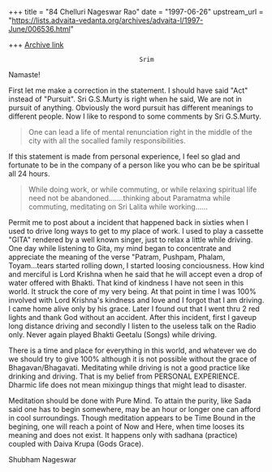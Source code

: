 +++
title = "84 Chelluri Nageswar Rao"
date = "1997-06-26"
upstream_url = "https://lists.advaita-vedanta.org/archives/advaita-l/1997-June/006536.html"

+++
[Archive link](https://lists.advaita-vedanta.org/archives/advaita-l/1997-June/006536.html)

                                        Srim

Namaste!

First let me make a correction in the statement.  I should have said "Act"
instead of "Pursuit".  Sri G.S.Murty is right when he said, We are not in
pursuit of anything.  Obviously the word pursuit has different meanings to
different people.  Now I like to respond to some comments by Sri G.S.Murty.

> One can lead a life of mental renunciation right in the middle of the city
with all the socalled family responsibilities.

If this statement is made from personal experience, I feel so glad and
fortunate to be in the company of a person like you who can be be spiritual
all 24 hours.

>While doing work, or while commuting, or while relaxing spiritual life need
not be abandoned.......thinking about Paramatma while commuting, meditating
on Sri Lalita while working......

Permit me to post about a incident that happened back in sixties when I used
to drive long ways to get to my place of work.  I used to play a cassette
"GITA" rendered by a well known singer, just to relax a little while driving.
  One day while listening to Gita, my mind began to concentrate and
appreciate the meaning of the verse "Patram, Pushpam, Phalam, Toyam...tears
started rolling down, I started loosing conciousness.  How kind and merciful
is Lord Krishna when he said that he will accept even a drop of water offered
with Bhakti.  That kind of kindness I have not seen in this world.  It struck
the core of my very being. At that point in time I was 100% involved with
Lord Krishna's kindness and love and I forgot that I am driving.  I came home
alive only by his grace.  Later I found out that I went thru 2 red lights and
thank God without an accident.  After this incident, first I gaveup long
distance driving and secondly I listen to the useless talk on the Radio only.
 Never again played Bhakti Geetalu (Songs) while driving.

There is a time and place for everything in this world, and whatever we do we
should try to give 100% although it is not possible without the grace of
Bhagavan/Bhagavati. Meditating while driving is not a good practice like
drinking and driving.   That is my belief from PERSONAL EXPERIENCE.   Dharmic
life does not mean mixingup things that might lead to disaster.

Meditation should be done with Pure Mind.  To attain the purity, like Sada
said one has to begin somewhere, may be an hour or longer one can afford in
cool surroundings.    Though meditation appears to be Time Bound in the
begining, one will reach a point of Now and Here, when time looses its
meaning and does not exist.  It happens only with sadhana (practice) coupled
with Daiva Krupa (Gods Grace).

Shubham                                    Nageswar

